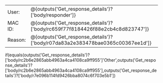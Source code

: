 |     |    |
|-----|------|
| User: | @{outputs('Get_response_details')?['body/responder']}|
| MAC ID: | @{outputs('Get_response_details')?['body/rc659f77f8184426f88e2cb4c8d823747']}|
|Reason: | @{outputs('Get_response_details')?['body/r07da83a2e383478bae0365c00367ee1d']} |


if(equals(outputs('Get_response_details')?['body/rc2b6e2865abb4963a4ca4108ca9ff955']'Other',outputs('Get_response_details')?['body/rc2b6e2865abb4963a4ca4108ca9ff955'],outputs('Get_response_details')?['body/r7e096b114fd9426bba8074c6f703e5b1'])
